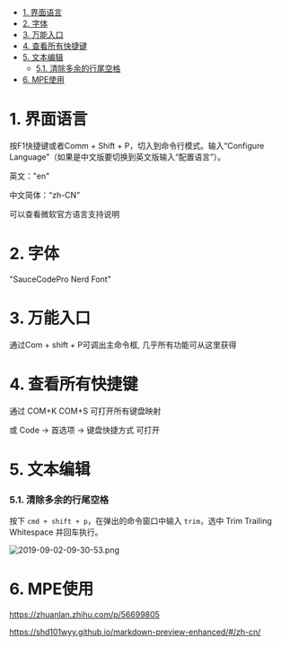 
<!-- @import "[TOC]" {cmd="toc" depthFrom=1 depthTo=6 orderedList=false} -->

<!-- code_chunk_output -->

- [1. 界面语言](#1-界面语言)
- [2. 字体](#2-字体)
- [3. 万能入口](#3-万能入口)
- [4. 查看所有快捷键](#4-查看所有快捷键)
- [5. 文本编辑](#5-文本编辑)
    - [5.1. 清除多余的行尾空格](#51-清除多余的行尾空格)
- [6. MPE使用](#6-mpe使用)

<!-- /code_chunk_output -->

# 1. 界面语言

按F1快捷键或者Comm + Shift + P，切入到命令行模式。输入“Configure Language”（如果是中文版要切换到英文版输入“配置语言”）。

英文："en"

中文简体：“zh-CN”

可以查看微软官方语言支持说明

# 2. 字体

"SauceCodePro Nerd Font"

# 3. 万能入口

通过Com + shift + P可调出主命令框, 几乎所有功能可从这里获得

# 4. 查看所有快捷键

通过 COM+K COM+S 可打开所有键盘映射

或 Code → 首选项 → 键盘快捷方式 可打开

# 5. 文本编辑

### 5.1. 清除多余的行尾空格

按下 `cmd + shift + p`，在弹出的命令窗口中输入 `trim`，选中 Trim Trailing Whitespace 并回车执行。

![2019-09-02-09-30-53.png](./images/2019-09-02-09-30-53.png)

# 6. MPE使用

https://zhuanlan.zhihu.com/p/56699805

https://shd101wyy.github.io/markdown-preview-enhanced/#/zh-cn/